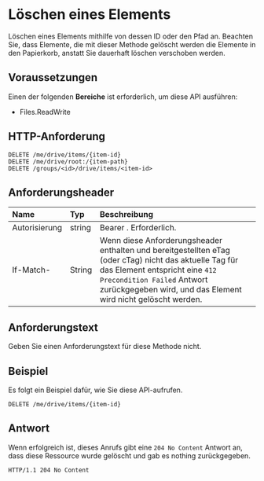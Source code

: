 # <a name="delete-an-item"></a>Löschen eines Elements

Löschen eines Elements mithilfe von dessen ID oder den Pfad an. Beachten Sie, dass Elemente, die mit dieser Methode gelöscht werden die Elemente in den Papierkorb, anstatt Sie dauerhaft löschen verschoben werden.

## <a name="prerequisites"></a>Voraussetzungen
Einen der folgenden **Bereiche** ist erforderlich, um diese API ausführen:

  * Files.ReadWrite

## <a name="http-request"></a>HTTP-Anforderung

<!-- { "blockType": "ignored" } -->
```
DELETE /me/drive/items/{item-id}
DELETE /me/drive/root:/{item-path}
DELETE /groups/<id>/drive/items/<item-id>
```

## <a name="request-headers"></a>Anforderungsheader

| Name          | Typ   | Beschreibung                                                                                                                                                                                       |
|:--------------|:-------|:--------------------------------------------------------------------------------------------------------------------------------------------------------------------------------------------------|
| Autorisierung | string | Bearer <token>. Erforderlich.                                                                                                                                                                         |
| If-Match-      | String | Wenn diese Anforderungsheader enthalten und bereitgestellten eTag (oder cTag) nicht das aktuelle Tag für das Element entspricht eine `412 Precondition Failed` Antwort zurückgegeben wird, und das Element wird nicht gelöscht werden. |

## <a name="request-body"></a>Anforderungstext
Geben Sie einen Anforderungstext für diese Methode nicht.

## <a name="example"></a>Beispiel

Es folgt ein Beispiel dafür, wie Sie diese API-aufrufen.

<!-- {
  "blockType": "request",
  "name": "delete-item"
}-->
```
DELETE /me/drive/items/{item-id}
```

## <a name="response"></a>Antwort

Wenn erfolgreich ist, dieses Anrufs gibt eine `204 No Content` Antwort an, dass diese Ressource wurde gelöscht und gab es nothing zurückgegeben.

<!-- { "blockType": "response" } -->
```http
HTTP/1.1 204 No Content
```

<!-- uuid: 8fcb5dbc-d5aa-4681-8e31-b001d5168d79
2015-10-25 14:57:30 UTC -->
<!-- {
  "type": "#page.annotation",
  "description": "Delete item",
  "keywords": "",
  "section": "documentation",
  "tocPath": "OneDrive/Item/Delete item"
}-->
